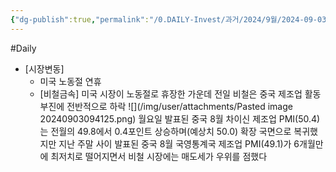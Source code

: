 ```yaml
---
{"dg-publish":true,"permalink":"/0.DAILY-Invest/과거/2024/9월/2024-09-03/","created":"2024-08-30T11:13:13.764+09:00","updated":"2025-06-03T20:08:44.062+09:00"}
---
```


#Daily 

- [시장변동]
	- 미국 노동절 연휴
	- [비철금속] 미국 시장이 노동절로 휴장한 가운데 전일 비철은 중국 제조업 활동 부진에 전반적으로 하락
	  ![](/img/user/attachments/Pasted image 20240903094125.png)
	  월요일 발표된 중국 8월 차이신 제조업 PMI(50.4)는 전월의 49.8에서 0.4포인트 상승하며(예상치 50.0) 확장 국면으로 복귀했지만 지난 주말 사이 발표된 중국 8월 국영통계국 제조업 PMI(49.1)가 6개월만에 최저치로 떨어지면서 비철 시장에는 매도세가 우위를 점했다